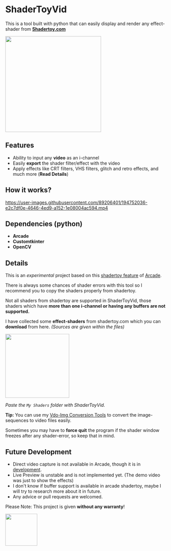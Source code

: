 # ShaderToyVid
This is a tool built with python that can easily display and render any effect-shader from [**Shadertoy.com**](https://www.shadertoy.com/)

[<img src="https://img.shields.io/badge/DOWNLOAD-ShaderToyVid-informational?&color=orange&logo=Python&logoColor=yellow&style=for-the-badge"  width="300">](https://github.com/Akascape/ShaderToyVid/archive/refs/heads/main.zip)

## Features
- Ability to input any **video** as an i-channel
- Easily **export** the shader filter/effect with the video
- Apply effects like CRT filters, VHS filters, glitch and retro effects, and much more (**Read Details**)

## How it works?

https://user-images.githubusercontent.com/89206401/194752036-e2c7df0e-4646-4ed9-a152-1e08004ac594.mp4

## Dependencies (python)
- **Arcade**
- **Customtkinter**
- **OpenCV**

## Details

This is an *experimental* project based on this [shadertoy feature](https://github.com/pythonarcade/arcade/blob/development/arcade/experimental/shadertoy.py) of [Arcade](https://github.com/pythonarcade/arcade). 

There is always some chances of shader errors with this tool so I recommend you to copy the shaders properly from shadertoy.

Not all shaders from shadertoy are supported in ShaderToyVid, those shaders which have **more than one i-channel or having any buffers are not supported.**

I have collected some **effect-shaders** from shadertoy.com which you can **download** from here. *(Sources are given within the files)*

[<img src="https://img.shields.io/badge/DOWNLOAD-SHADERS-informational?&color=green&style=for-the-badge" width="200">](https://github.com/Akascape/ShaderToyVid/files/9746351/Shaders.zip)

*Paste the `My Shaders` folder with ShaderToyVid.*

**Tip:** You can use my [Vdo-Img Conversion Tools](https://github.com/Akascape/Vdo-Img-Conversion-Tools) to convert the image-sequences to video files easily.

Sometimes you may have to **force quit** the program if the shader window freezes after any shader-error, so keep that in mind.

## Future Development
- Direct video capture is not available in Arcade, though it is in [development](https://github.com/pythonarcade/arcade/issues/1349).
- Live Preview is unstable and is not implemented yet. (The demo video was just to show the effects)
- I don't know if buffer support is available in arcade shadertoy, maybe I will try to research more about it in future.
- Any advice or pull requests are welcomed. 

Please Note: This project is given **without any warranty**!

[<img src="https://img.shields.io/badge/LICENSE-MIT-informational?&color=yellow&style=for-the-badge" width="100">](https://github.com/Akascape/ShaderToyVid/blob/main/LICENSE)

